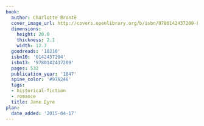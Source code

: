 ```yaml
---
book:
  author: Charlotte Brontë
  cover_image_url: http://covers.openlibrary.org/b/isbn/9780142437209-L.jpg
  dimensions:
    height: 20.0
    thickness: 2.1
    width: 12.7
  goodreads: '10210'
  isbn10: '0142437204'
  isbn13: '9780142437209'
  pages: 532
  publication_year: '1847'
  spine_color: '#976246'
  tags:
  - historical-fiction
  - romance
  title: Jane Eyre
plan:
  date_added: '2015-04-17'
---
```

